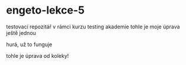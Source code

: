 # engeto-lekce-5
testovací repozitář v rámci kurzu testing akademie
tohle je moje úprava
ještě jednou

hurá, už to funguje

tohle je úprava od koleky!
